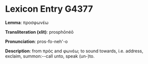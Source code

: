 # Lexicon Entry G4377

**Lemma**: προσφωνέω

**Transliteration (xlit)**: prosphōnéō

**Pronunciation**: pros-fo-neh'-o

**Description**:
from πρός and φωνέω; to sound towards, i.e. address, exclaim, summon:--call unto, speak (un-)to.
